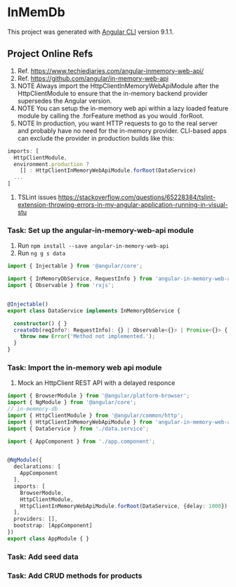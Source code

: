 # InMemDb

This project was generated with [Angular CLI](https://github.com/angular/angular-cli) version 9.1.1.

## Project Online Refs

1. Ref. <https://www.techiediaries.com/angular-inmemory-web-api/>
2. Ref. <https://github.com/angular/in-memory-web-api>
3. NOTE Always import the HttpClientInMemoryWebApiModule after the HttpClientModule to ensure that the in-memory backend provider supersedes the Angular version.
4. NOTE You can setup the in-memory web api within a lazy loaded feature module by calling the .forFeature method as you would .forRoot.
5. NOTE In production, you want HTTP requests to go to the real server and probably have no need for the in-memory provider. CLI-based apps can exclude the provider in production builds like this:

```Typescript
imports: [
  HttpClientModule,
  environment.production ?
    [] : HttpClientInMemoryWebApiModule.forRoot(DataService)
  ...
]
```

1. TSLint issues <https://stackoverflow.com/questions/65228384/tslint-extension-throwing-errors-in-my-angular-application-running-in-visual-stu>

### Task: Set up the angular-in-memory-web-api module

1. Run ```npm install --save angular-in-memory-web-api```
2. Run ```ng g s data```

```Typescript
import { Injectable } from '@angular/core';

import { InMemoryDbService, RequestInfo } from 'angular-in-memory-web-api';
import { Observable } from 'rxjs';


@Injectable()
export class DataService implements InMemoryDbService {

  constructor() { }
  createDb(reqInfo?: RequestInfo): {} | Observable<{}> | Promise<{}> {
    throw new Error('Method not implemented.');
  }
}
```

### Task: Import the in-memory web api module

1. Mock an HttpClient REST API with a delayed responce

```Typescript
import { BrowserModule } from '@angular/platform-browser';
import { NgModule } from '@angular/core';
// in-memmory-db
import { HttpClientModule } from '@angular/common/http';
import { HttpClientInMemoryWebApiModule } from 'angular-in-memory-web-api';
import { DataService } from './data.service';

import { AppComponent } from './app.component';


@NgModule({
  declarations: [
    AppComponent
  ],
  imports: [
    BrowserModule,
    HttpClientModule,
    HttpClientInMemoryWebApiModule.forRoot(DataService, {delay: 1000})
  ],
  providers: [],
  bootstrap: [AppComponent]
})
export class AppModule { }
```

### Task: Add seed data

### Task: Add CRUD methods for products
